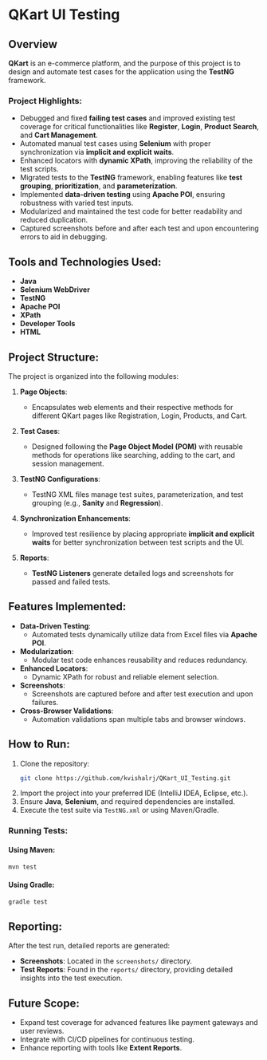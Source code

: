 # QKart UI Testing

## Overview
**QKart** is an e-commerce platform, and the purpose of this project is to design and automate test cases for the application using the **TestNG** framework.

### Project Highlights:
- Debugged and fixed **failing test cases** and improved existing test coverage for critical functionalities like **Register**, **Login**, **Product Search**, and **Cart Management**.
- Automated manual test cases using **Selenium** with proper synchronization via **implicit and explicit waits**.
- Enhanced locators with **dynamic XPath**, improving the reliability of the test scripts.
- Migrated tests to the **TestNG** framework, enabling features like **test grouping**, **prioritization**, and **parameterization**.
- Implemented **data-driven testing** using **Apache POI**, ensuring robustness with varied test inputs.
- Modularized and maintained the test code for better readability and reduced duplication.
- Captured screenshots before and after each test and upon encountering errors to aid in debugging.

## Tools and Technologies Used:
- **Java**
- **Selenium WebDriver**
- **TestNG**
- **Apache POI**
- **XPath**
- **Developer Tools**
- **HTML**

## Project Structure:
The project is organized into the following modules:

1. **Page Objects**:
   - Encapsulates web elements and their respective methods for different QKart pages like Registration, Login, Products, and Cart.

2. **Test Cases**:
   - Designed following the **Page Object Model (POM)** with reusable methods for operations like searching, adding to the cart, and session management.

3. **TestNG Configurations**:
   - TestNG XML files manage test suites, parameterization, and test grouping (e.g., **Sanity** and **Regression**).

4. **Synchronization Enhancements**:
   - Improved test resilience by placing appropriate **implicit and explicit waits** for better synchronization between test scripts and the UI.

5. **Reports**:
   - **TestNG Listeners** generate detailed logs and screenshots for passed and failed tests.

## Features Implemented:
- **Data-Driven Testing**:
  - Automated tests dynamically utilize data from Excel files via **Apache POI**.
- **Modularization**:
  - Modular test code enhances reusability and reduces redundancy.
- **Enhanced Locators**:
  - Dynamic XPath for robust and reliable element selection.
- **Screenshots**:
  - Screenshots are captured before and after test execution and upon failures.
- **Cross-Browser Validations**:
  - Automation validations span multiple tabs and browser windows.

## How to Run:
1. Clone the repository:
   ```bash
   git clone https://github.com/kvishalrj/QKart_UI_Testing.git
   ```
2. Import the project into your preferred IDE (IntelliJ IDEA, Eclipse, etc.).
3. Ensure **Java**, **Selenium**, and required dependencies are installed.
4. Execute the test suite via `TestNG.xml` or using Maven/Gradle.

### Running Tests:
#### Using Maven:
```bash
mvn test
```

#### Using Gradle:
```bash
gradle test
```

## Reporting:
After the test run, detailed reports are generated:
- **Screenshots**: Located in the `screenshots/` directory.
- **Test Reports**: Found in the `reports/` directory, providing detailed insights into the test execution.

## Future Scope:
- Expand test coverage for advanced features like payment gateways and user reviews.
- Integrate with CI/CD pipelines for continuous testing.
- Enhance reporting with tools like **Extent Reports**.